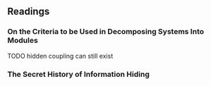 ## Readings

### On the Criteria to be Used in Decomposing Systems Into Modules

TODO hidden coupling can still exist

### The Secret History of Information Hiding
